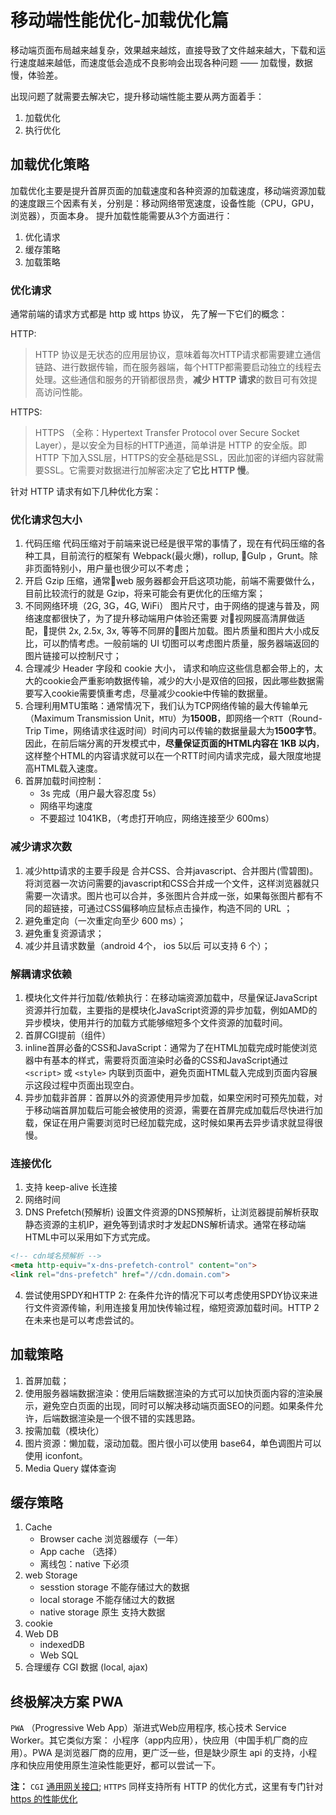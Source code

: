 # 移动端性能优化-加载优化篇

移动端页面布局越来越复杂，效果越来越炫，直接导致了文件越来越大，下载和运行速度越来越低，而速度低会造成不良影响会出现各种问题 —— 加载慢，数据慢，体验差。

出现问题了就需要去解决它，提升移动端性能主要从两方面着手：

1. 加载优化
2. 执行优化

## 加载优化策略

加载优化主要是提升首屏页面的加载速度和各种资源的加载速度，移动端资源加载的速度跟三个因素有关，分别是：移动网络带宽速度，设备性能（CPU，GPU，浏览器），页面本身。
提升加载性能需要从3个方面进行：

1. 优化请求
2. 缓存策略
3. 加载策略

### 优化请求

通常前端的请求方式都是 http 或 https 协议， 先了解一下它们的概念：

HTTP:
> HTTP 协议是无状态的应用层协议，意味着每次HTTP请求都需要建立通信链路、进行数据传输，而在服务器端，每个HTTP都需要启动独立的线程去处理。这些通信和服务的开销都很昂贵，**减少 HTTP 请求**的数目可有效提高访问性能。

HTTPS:
> HTTPS （全称：Hypertext Transfer Protocol over Secure Socket Layer），是以安全为目标的HTTP通道，简单讲是 HTTP 的安全版。即 HTTP 下加入SSL层，HTTPS的安全基础是SSL，因此加密的详细内容就需要SSL。它需要对数据进行加解密决定了**它比 HTTP 慢**。

针对 HTTP 请求有如下几种优化方案：

### 优化请求包大小

1. 代码压缩 代码压缩对于前端来说已经是很平常的事情了，现在有代码压缩的各种工具，目前流行的框架有 Webpack(最火爆)，rollup, Gulp ，Grunt。除非页面特别小，用户量也很少可以不考虑；
2. 开启 Gzip 压缩，通常web 服务器都会开启这项功能，前端不需要做什么，目前比较流行的就是 Gzip，将来可能会有更优化的压缩方案；
3. 不同网络环境（2G, 3G，4G, WiFi） 图片尺寸，由于网络的提速与普及，网络速度都很快了，为了提升移动端用户体验还需要 对视网膜高清屏做适配，提供 2x, 2.5x, 3x, 等等不同屏的图片加载。图片质量和图片大小成反比，可以酌情考虑。一般前端的 UI 切图可以考虑图片质量，服务器端返回的图片链接可以控制尺寸；
4. 合理减少 Header 字段和 cookie 大小， 请求和响应这些信息都会带上的，太大的cookie会严重影响数据传输，减少的大小是双倍的回报，因此哪些数据需要写入cookie需要慎重考虑，尽量减少cookie中传输的数据量。
5. 合理利用MTU策略：通常情况下，我们认为TCP网络传输的最大传输单元（Maximum Transmission Unit，`MTU`）为**1500B**，即网络一个`RTT`（Round-Trip Time，网络请求往返时间）时间内可以传输的数据量最大为**1500字节**。因此，在前后端分离的开发模式中，**尽量保证页面的HTML内容在 1KB 以内**，这样整个HTML的内容请求就可以在一个RTT时间内请求完成，最大限度地提高HTML载入速度。
6. 首屏加载时间控制：
    * 3s 完成（用户最大容忍度 5s）
    * 网络平均速度
    * 不要超过 1041KB，（考虑打开响应，网络连接至少 600ms）

### 减少请求次数

1. 减少http请求的主要手段是 合并CSS、合并javascript、合并图片(雪碧图)。将浏览器一次访问需要的javascript和CSS合并成一个文件，这样浏览器就只需要一次请求。图片也可以合并，多张图片合并成一张，如果每张图片都有不同的超链接，可通过CSS偏移响应鼠标点击操作，构造不同的 URL ；
2. 避免重定向（一次重定向至少 600 ms）；
3. 避免重复资源请求；
4. 减少并且请求数量（android 4个， ios 5以后 可以支持 6 个）；

### 解耦请求依赖

1. 模块化文件并行加载/依赖执行：在移动端资源加载中，尽量保证JavaScript资源并行加载，主要指的是模块化JavaScript资源的异步加载，例如AMD的异步模块，使用并行的加载方式能够缩短多个文件资源的加载时间。
2. 首屏CGI提前（组件）
3. inline首屏必备的CSS和JavaScript：通常为了在HTML加载完成时能使浏览器中有基本的样式，需要将页面渲染时必备的CSS和JavaScript通过 `<script>` 或 `<style>` 内联到页面中，避免页面HTML载入完成到页面内容展示这段过程中页面出现空白。
4. 异步加载非首屏：首屏以外的资源使用异步加载，如果空闲时可预先加载，对于移动端首屏加载后可能会被使用的资源，需要在首屏完成加载后尽快进行加载，保证在用户需要浏览时已经加载完成，这时候如果再去异步请求就显得很慢。

### 连接优化

1. 支持 keep-alive 长连接
2. 网络时间
3. DNS Prefetch(预解析) 设置文件资源的DNS预解析，让浏览器提前解析获取静态资源的主机IP，避免等到请求时才发起DNS解析请求。通常在移动端HTML中可以采用如下方式完成。

```html
<!-- cdn域名预解析 -->
<meta http-equiv="x-dns-prefetch-control" content="on">
<link rel="dns-prefetch" href="//cdn.domain.com">
```

4. 尝试使用SPDY和HTTP 2: 在条件允许的情况下可以考虑使用SPDY协议来进行文件资源传输，利用连接复用加快传输过程，缩短资源加载时间。HTTP 2在未来也是可以考虑尝试的。

## 加载策略

1. 首屏加载；
2. 使用服务器端数据渲染：使用后端数据渲染的方式可以加快页面内容的渲染展示，避免空白页面的出现，同时可以解决移动端页面SEO的问题。如果条件允许，后端数据渲染是一个很不错的实践思路。
3. 按需加载（模块化）
4. 图片资源：懒加载，滚动加载。图片很小可以使用 base64，单色调图片可以使用 iconfont。
5. Media Query 媒体查询

## 缓存策略

1. Cache
    * Browser cache 浏览器缓存（一年）
    * App cache （选择）
    * 离线包：native 下必须
2. web Storage
    * sesstion storage 不能存储过大的数据
    * local storage 不能存储过大的数据
    * native storage 原生 支持大数据
3. cookie
4. Web DB
    * indexedDB
    * Web SQL
5. 合理缓存 CGI 数据 (local, ajax)

## 终极解决方案 PWA

`PWA` （Progressive Web App）渐进式Web应用程序, 核心技术 Service Worker。其它类似方案： 小程序（app内应用），快应用（中国手机厂商的应用）。PWA 是浏览器厂商的应用，更广泛一些，但是缺少原生 api 的支持，小程序和快应用使用原生渲染性能更好，都可以尝试一下。

**注：**
`CGI` [通用网关接口](https://baike.baidu.com/item/CGI/607810);
`HTTPS` 同样支持所有 HTTP 的优化方式，这里有专门针对 [https 的性能优化](https://zhuanlan.zhihu.com/p/25290538)